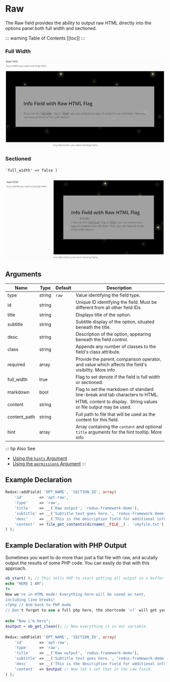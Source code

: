 # Raw

The Raw field provides the ability to output raw HTML directly into the options panel both full width and sectioned.

::: warning Table of Contents
[[toc]]
:::

### Full Width
<span style="display:block;text-align:center">![](./img/raw_full_width.png)</span>

### Sectioned 
`'full_width' => false )`

<span style="display:block;text-align:center">![](./img/raw_sectioned.png)</span>

## Arguments
|Name|Type|Default|Description|
|--- |--- |--- |--- |
|type|string|`raw`|Value identifying the field type.|
|id|string||Unique ID identifying the field. Must be different from all other field IDs.|
|title|string||Displays title of the option.|
|subtitle|string||Subtitle display of the option, situated beneath the title.|
|desc|string||Description of the option, appearing beneath the field control.|
|class|string||Appends any number of classes to the field's class attribute.|
|required|array||Provide the parent, comparison operator, and value which affects the field's visibility.  More info|
|full_width|true||Flag to set denote if the field is full width or sectioned.|
|markdown|bool||Flag to set the markdown of standard line-break and tab characters to HTML.|
|content|string||HTML content to display.  String values or file output may be used.|
|content_path|string||Full path to file that will be used as the content for this field.|
|hint|array||Array containing the `content` and optional `title` arguments for the hint tooltip.  More info|

::: tip Also See
- [Using the `hints` Argument](../configuration/argument-hints.md)
- [Using the `permissions` Argument](../configuration/argument-permissions.md)
:::

## Example Declaration
```php
Redux::addField( 'OPT_NAME', 'SECTION_ID', array(
    'id'       => 'opt-raw',
    'type'     => 'raw',
    'title'    => __('Raw output', 'redux-framework-demo'),
    'subtitle' => __('Subtitle text goes here.', 'redux-framework-demo'),
    'desc'     => __('This is the description field for additional info.', 'redux-framework-demo'),
    'content'  => file_get_contents(dirname(__FILE__) . '/myfile.txt')
) );
```

## Example Declaration with PHP Output

Sometimes you want to do more than just a flat file with raw, and acutally output the results of some PHP code. You
can easily do that with this approach.

```php
ob_start( ); // This tells PHP to start putting all output in a buffer.
echo "HERE I AM";
?>
Now we're in HTML mode! Everything here will be saved as text,
including line breaks!
<?php // And back to PHP mode
// Don't forget to use a full php here, the shortcode `<?` will get you in trouble!!!

echo "Now i'm here"; 
$output = ob_get_clean(); // Now everything is in our variable.

Redux::addField( 'OPT_NAME', 'SECTION_ID', array( 
    'id'       => 'opt-raw',
    'type'     => 'raw',
    'title'    => __('Raw output', 'redux-framework-demo'),
    'subtitle' => __('Subtitle text goes here.', 'redux-framework-demo'),
    'desc'     => __('This is the description field for additional info.', 'redux-framework-demo'),
    'content'  => $output // Now let's set that in the raw field.
) );
```
